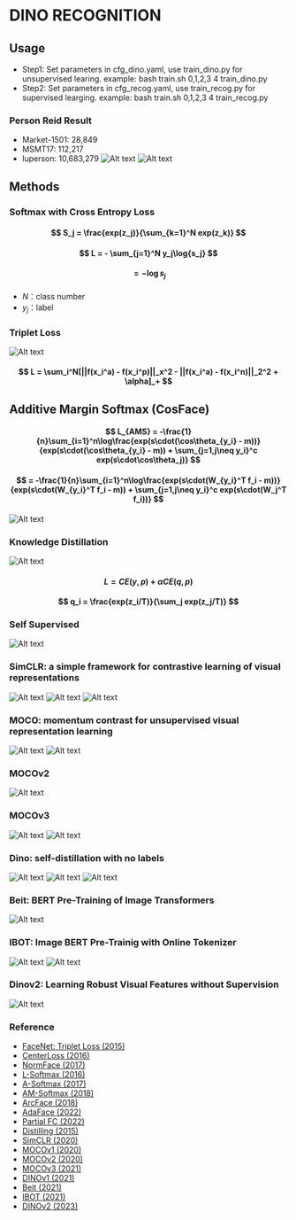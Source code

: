 # DINO RECOGNITION

## Usage
- Step1: Set parameters in cfg_dino.yaml, use train_dino.py for unsupervised learing. example: bash train.sh 0,1,2,3 4 train_dino.py
- Step2: Set parameters in cfg_recog.yaml, use train_recog.py for supervised learging. example: bash train.sh 0,1,2,3 4 train_recog.py

### Person Reid Result
- Market-1501: 28,849
- MSMT17: 112,217
- luperson: 10,683,279
![Alt text](./pic/cap1-1.png)
![Alt text](./pic/cap2-1.png)


## Methods

### Softmax with Cross Entropy Loss
#### $$ S_j = \frac{exp(z_j)}{\sum_{k=1}^N exp(z_k)} $$
#### $$ L = - \sum_{j=1}^N y_j\log{s_j} $$
#### $$ = -\log{s_j} $$
- $N$：class number
- $y_j$：label

### Triplet Loss
![Alt text](./pic/triplet_loss.png)
#### $$ L = \sum_i^N[||f(x_i^a) - f(x_i^p)||_x^2 - ||f(x_i^a) - f(x_i^n)||_2^2 + \alpha]_+ $$

## Additive Margin Softmax (CosFace)
#### $$ L_{AMS} = -\frac{1}{n}\sum_{i=1}^n\log\frac{exp(s\cdot(\cos\theta_{y_i} - m))}{exp(s\cdot(\cos\theta_{y_i} - m)) + \sum_{j=1,j\neq y_i}^c exp(s\cdot\cos\theta_j)} $$ 
#### $$ = -\frac{1}{n}\sum_{i=1}^n\log\frac{exp(s\cdot(W_{y_i}^T f_i - m))}{exp(s\cdot(W_{y_i}^T f_i - m)) + \sum_{j=1,j\neq y_i}^c exp(s\cdot(W_j^T f_i))} $$
![Alt text](./pic/cosface.png)

### Knowledge Distillation
![Alt text](./pic/distill.png)
#### $$ L = CE(y, p) + \alpha CE(q, p) $$
#### $$ q_i = \frac{exp(z_i/T)}{\sum_j exp(z_j/T)} $$


### Self Supervised
![Alt text](./pic/self_supervised-1.png)

### SimCLR: a simple framework for contrastive learning of visual representations
![Alt text](./pic/simclr1-1.png)
![Alt text](./pic/simclr2-1.png)
![Alt text](./pic/simclr3-1.png)

### MOCO: momentum contrast for unsupervised visual representation learning
![Alt text](./pic/moco1-1.png)
![Alt text](./pic/moco2-1.png)

### MOCOv2
![Alt text](./pic/mocov2-1.png)

### MOCOv3
![Alt text](./pic/mocov31-1.png)
![Alt text](./pic/mocov32-1.png)

### Dino: self-distillation with no labels
![Alt text](./pic/dino_p3-1.png)
![Alt text](./pic/dino_p1-1.png)
![Alt text](./pic/dino_p2-1.png)

### Beit: BERT Pre-Training of Image Transformers
![Alt text](./pic/beit-1.png)

### IBOT: Image BERT Pre-Trainig with Online Tokenizer
![Alt text](./pic/ibot1-1.png)
![Alt text](./pic/ibot2-1.png)

### Dinov2: Learning Robust Visual Features without Supervision
![Alt text](./pic/dinov2-1.png)

### Reference
- [FaceNet: Triplet Loss (2015)](https://arxiv.org/pdf/1503.03832.pdf)
- [CenterLoss (2016)](http://ydwen.github.io/papers/WenECCV16.pdf)
- [NormFace (2017)](http://www.cs.jhu.edu/~alanlab/Pubs17/wang2017normface.pdf)
- [L-Softmax (2016)](http://proceedings.mlr.press/v48/liud16.pdf)
- [A-Softmax (2017)](https://arxiv.org/pdf/1704.08063.pdf)
- [AM-Softmax (2018)](https://arxiv.org/pdf/1801.05599.pdf)
- [ArcFace (2018)](https://arxiv.org/pdf/1801.07698v1.pdf)
- [AdaFace (2022)](https://arxiv.org/abs/2204.00964)
- [Partial FC (2022)](https://arxiv.org/abs/2203.15565)
- [Distilling (2015)](https://arxiv.org/abs/1503.02531)
- [SimCLR (2020)](https://arxiv.org/abs/2002.05709)
- [MOCOv1 (2020)](https://arxiv.org/abs/1911.05722)
- [MOCOv2 (2020)](https://arxiv.org/abs/2003.04297)
- [MOCOv3 (2021)](https://arxiv.org/abs/2104.02057)
- [DINOv1 (2021)](https://arxiv.org/abs/2104.14294)
- [Beit (2021)](https://arxiv.org/abs/2106.08254)
- [IBOT (2021)](https://arxiv.org/abs/2111.07832) 
- [DINOv2 (2023)](https://arxiv.org/abs/2304.07193)
  